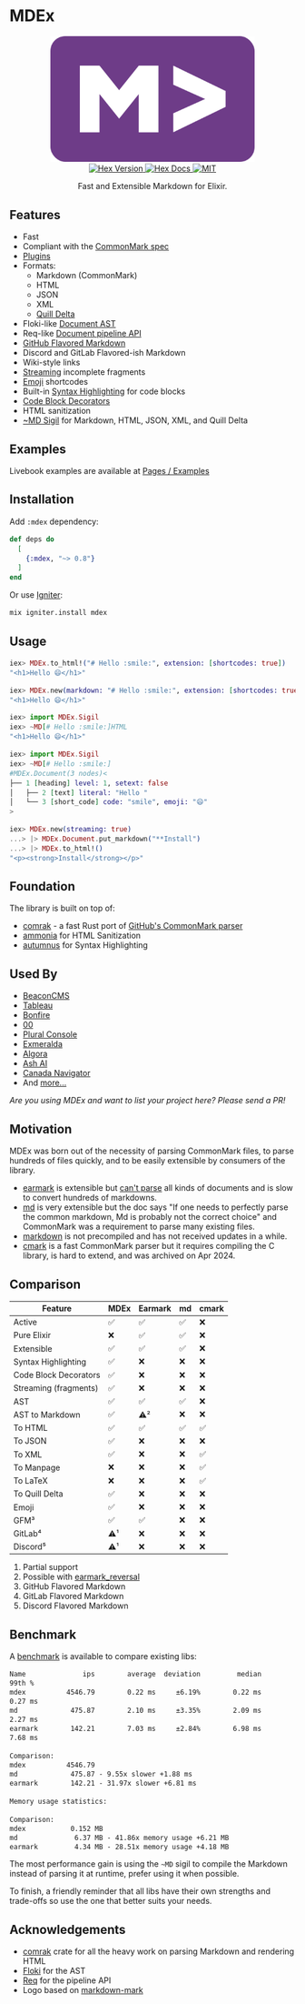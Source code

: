 # MDEx

<!-- MDOC -->

<div align="center">
  <img src="https://raw.githubusercontent.com/leandrocp/mdex/main/assets/images/mdex_logo.png" width="360" alt="MDEx logo" />
  <br>

  <a href="https://hex.pm/packages/mdex">
    <img alt="Hex Version" src="https://img.shields.io/hexpm/v/mdex">
  </a>

  <a href="https://hexdocs.pm/mdex">
    <img alt="Hex Docs" src="http://img.shields.io/badge/hex.pm-docs-green.svg?style=flat">
  </a>

  <a href="https://opensource.org/licenses/MIT">
    <img alt="MIT" src="https://img.shields.io/hexpm/l/mdex">
  </a>

  <p align="center">Fast and Extensible Markdown for Elixir.</p>
</div>

## Features

- Fast
- Compliant with the [CommonMark spec](https://commonmark.org)
- [Plugins](https://hexdocs.pm/mdex/plugins.html)
- Formats:
  - Markdown (CommonMark)
  - HTML
  - JSON
  - XML
  - [Quill Delta](https://quilljs.com/docs/delta/)
- Floki-like [Document AST](https://hexdocs.pm/mdex/MDEx.Document.html)
- Req-like [Document pipeline API](https://hexdocs.pm/mdex/MDEx.Document.html)
- [GitHub Flavored Markdown](https://docs.github.com/en/get-started/writing-on-github/getting-started-with-writing-and-formatting-on-github/basic-writing-and-formatting-syntax)
- Discord and GitLab Flavored-ish Markdown
- Wiki-style links
- [Streaming](https://hexdocs.pm/mdex/MDEx.Document.html#module-streaming) incomplete fragments
- [Emoji](https://www.webfx.com/tools/emoji-cheat-sheet) shortcodes
- Built-in [Syntax Highlighting](https://autumnus.dev) for code blocks
- [Code Block Decorators](https://hexdocs.pm/mdex/code_block_decorators-2.html)
- HTML sanitization
- [~MD Sigil](https://hexdocs.pm/mdex/MDEx.Sigil.html) for Markdown, HTML, JSON, XML, and Quill Delta

## Examples

Livebook examples are available at [Pages / Examples](https://hexdocs.pm/mdex/gfm.html)

## Installation

Add `:mdex` dependency:

```elixir
def deps do
  [
    {:mdex, "~> 0.8"}
  ]
end
```

Or use [Igniter](https://hexdocs.pm/igniter):

```sh
mix igniter.install mdex
```

## Usage

```elixir
iex> MDEx.to_html!("# Hello :smile:", extension: [shortcodes: true])
"<h1>Hello 😄</h1>"
```

```elixir
iex> MDEx.new(markdown: "# Hello :smile:", extension: [shortcodes: true]) |> MDEx.to_html!()
"<h1>Hello 😄</h1>"
```

```elixir
iex> import MDEx.Sigil
iex> ~MD[# Hello :smile:]HTML
"<h1>Hello 😄</h1>"
```

```elixir
iex> import MDEx.Sigil
iex> ~MD[# Hello :smile:]
#MDEx.Document(3 nodes)<
├── 1 [heading] level: 1, setext: false
│   ├── 2 [text] literal: "Hello "
│   └── 3 [short_code] code: "smile", emoji: "😄"
>
```

```elixir
iex> MDEx.new(streaming: true)
...> |> MDEx.Document.put_markdown("**Install")
...> |> MDEx.to_html!()
"<p><strong>Install</strong></p>"
```

## Foundation

The library is built on top of:

- [comrak](https://crates.io/crates/comrak) - a fast Rust port of [GitHub's CommonMark parser](https://github.com/github/cmark-gfm)
- [ammonia](https://crates.io/crates/ammonia) for HTML Sanitization
- [autumnus](https://crates.io/crates/autumnus) for Syntax Highlighting

<!-- MDOC -->

## Used By

- [BeaconCMS](https://github.com/BeaconCMS/beacon)
- [Tableau](https://github.com/elixir-tools/tableau)
- [Bonfire](https://github.com/bonfire-networks/bonfire-app)
- [00](https://github.com/technomancy-dev/00)
- [Plural Console](https://github.com/pluralsh/console)
- [Exmeralda](https://github.com/bitcrowd/exmeralda)
- [Algora](https://github.com/algora-io/algora)
- [Ash AI](https://github.com/ash-project/ash_ai)
- [Canada Navigator](https://github.com/canada-ca/navigator)
- And [more...](https://github.com/search?q=lang%3Aelixir+%3Amdex&type=code)

_Are you using MDEx and want to list your project here? Please send a PR!_

## Motivation

MDEx was born out of the necessity of parsing CommonMark files, to parse hundreds of files quickly, and to be easily extensible by consumers of the library.

- [earmark](https://hex.pm/packages/earmark) is extensible but [can't parse](https://github.com/RobertDober/earmark_parser/issues/126) all kinds of documents and is slow to convert hundreds of markdowns.
- [md](https://hex.pm/packages/md) is very extensible but the doc says "If one needs to perfectly parse the common markdown, Md is probably not the correct choice" and CommonMark was a requirement to parse many existing files.
- [markdown](https://hex.pm/packages/markdown) is not precompiled and has not received updates in a while.
- [cmark](https://hex.pm/packages/cmark) is a fast CommonMark parser but it requires compiling the C library, is hard to extend, and was archived on Apr 2024.

## Comparison

|Feature|MDEx|Earmark|md|cmark|
| --- | --- | --- | --- | --- |
|Active|✅|✅|✅|❌|
|Pure Elixir|❌|✅|✅|❌|
|Extensible|✅|✅|✅|❌|
|Syntax Highlighting|✅|❌|❌|❌|
|Code Block Decorators|✅|❌|❌|❌|
|Streaming (fragments)|✅|❌|❌|❌|
|AST|✅|✅|✅|❌|
|AST to Markdown|✅|⚠️²|❌|❌|
|To HTML|✅|✅|✅|✅|
|To JSON|✅|❌|❌|❌|
|To XML|✅|❌|❌|✅|
|To Manpage|❌|❌|❌|✅|
|To LaTeX|❌|❌|❌|✅|
|To Quill Delta|✅|❌|❌|❌|
|Emoji|✅|❌|❌|❌|
|GFM³|✅|✅|❌|❌|
|GitLab⁴|⚠️¹|❌|❌|❌|
|Discord⁵|⚠️¹|❌|❌|❌|

1. Partial support
2. Possible with [earmark_reversal](https://hex.pm/packages/earmark_reversal)
3. GitHub Flavored Markdown
4. GitLab Flavored Markdown
5. Discord Flavored Markdown

## Benchmark

A [benchmark](benchmark.exs) is available to compare existing libs:

```
Name              ips        average  deviation         median         99th %
mdex          4546.79        0.22 ms     ±6.19%        0.22 ms        0.27 ms
md             475.87        2.10 ms     ±3.35%        2.09 ms        2.27 ms
earmark        142.21        7.03 ms     ±2.84%        6.98 ms        7.68 ms

Comparison:
mdex          4546.79
md             475.87 - 9.55x slower +1.88 ms
earmark        142.21 - 31.97x slower +6.81 ms

Memory usage statistics:

Comparison:
mdex           0.152 MB
md              6.37 MB - 41.86x memory usage +6.21 MB
earmark         4.34 MB - 28.51x memory usage +4.18 MB
```

The most performance gain is using the `~MD` sigil to compile the Markdown instead of parsing it at runtime,
prefer using it when possible.

To finish, a friendly reminder that all libs have their own strengths and trade-offs so use the one that better suits your needs.

## Acknowledgements

- [comrak](https://crates.io/crates/comrak) crate for all the heavy work on parsing Markdown and rendering HTML
- [Floki](https://hex.pm/packages/floki) for the AST
- [Req](https://hex.pm/packages/req) for the pipeline API
- Logo based on [markdown-mark](https://github.com/dcurtis/markdown-mark)

